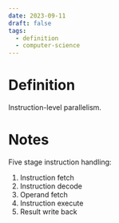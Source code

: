 ```yaml
---
date: 2023-09-11
draft: false
tags:
  - definition
  - computer-science
---
```

# Definition

Instruction-level parallelism.

# Notes

Five stage instruction handling:
1. Instruction fetch
2. Instruction decode
3. Operand fetch
4. Instruction execute
5. Result write back